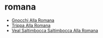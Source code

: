 # romana

 * [Gnocchi Alla Romana](index/g/gnocchi-alla-romana-107793.json)
 * [Trippa Alla Romana](index/t/trippa-alla-romana-107811.json)
 * [Veal Saltimbocca Saltimbocca Alla Romana](index/v/veal-saltimbocca-saltimbocca-alla-romana-51112240.json)

